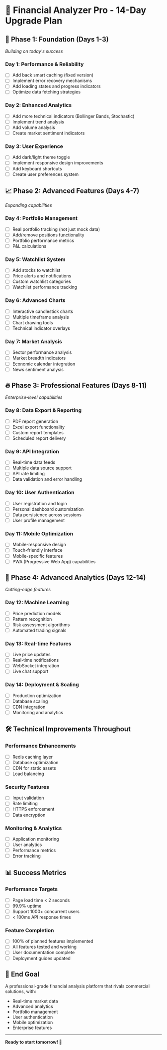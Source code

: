 # 🚀 Financial Analyzer Pro - 14-Day Upgrade Plan

## 📅 **Phase 1: Foundation (Days 1-3)**
*Building on today's success*

### **Day 1: Performance & Reliability**
- [ ] Add back smart caching (fixed version)
- [ ] Implement error recovery mechanisms
- [ ] Add loading states and progress indicators
- [ ] Optimize data fetching strategies

### **Day 2: Enhanced Analytics**
- [ ] Add more technical indicators (Bollinger Bands, Stochastic)
- [ ] Implement trend analysis
- [ ] Add volume analysis
- [ ] Create market sentiment indicators

### **Day 3: User Experience**
- [ ] Add dark/light theme toggle
- [ ] Implement responsive design improvements
- [ ] Add keyboard shortcuts
- [ ] Create user preferences system

## 📈 **Phase 2: Advanced Features (Days 4-7)**
*Expanding capabilities*

### **Day 4: Portfolio Management**
- [ ] Real portfolio tracking (not just mock data)
- [ ] Add/remove positions functionality
- [ ] Portfolio performance metrics
- [ ] P&L calculations

### **Day 5: Watchlist System**
- [ ] Add stocks to watchlist
- [ ] Price alerts and notifications
- [ ] Custom watchlist categories
- [ ] Watchlist performance tracking

### **Day 6: Advanced Charts**
- [ ] Interactive candlestick charts
- [ ] Multiple timeframe analysis
- [ ] Chart drawing tools
- [ ] Technical indicator overlays

### **Day 7: Market Analysis**
- [ ] Sector performance analysis
- [ ] Market breadth indicators
- [ ] Economic calendar integration
- [ ] News sentiment analysis

## 🔥 **Phase 3: Professional Features (Days 8-11)**
*Enterprise-level capabilities*

### **Day 8: Data Export & Reporting**
- [ ] PDF report generation
- [ ] Excel export functionality
- [ ] Custom report templates
- [ ] Scheduled report delivery

### **Day 9: API Integration**
- [ ] Real-time data feeds
- [ ] Multiple data source support
- [ ] API rate limiting
- [ ] Data validation and error handling

### **Day 10: User Authentication**
- [ ] User registration and login
- [ ] Personal dashboard customization
- [ ] Data persistence across sessions
- [ ] User profile management

### **Day 11: Mobile Optimization**
- [ ] Mobile-responsive design
- [ ] Touch-friendly interface
- [ ] Mobile-specific features
- [ ] PWA (Progressive Web App) capabilities

## 🎯 **Phase 4: Advanced Analytics (Days 12-14)**
*Cutting-edge features*

### **Day 12: Machine Learning**
- [ ] Price prediction models
- [ ] Pattern recognition
- [ ] Risk assessment algorithms
- [ ] Automated trading signals

### **Day 13: Real-time Features**
- [ ] Live price updates
- [ ] Real-time notifications
- [ ] WebSocket integration
- [ ] Live chat support

### **Day 14: Deployment & Scaling**
- [ ] Production optimization
- [ ] Database scaling
- [ ] CDN integration
- [ ] Monitoring and analytics

## 🛠️ **Technical Improvements Throughout**

### **Performance Enhancements**
- [ ] Redis caching layer
- [ ] Database optimization
- [ ] CDN for static assets
- [ ] Load balancing

### **Security Features**
- [ ] Input validation
- [ ] Rate limiting
- [ ] HTTPS enforcement
- [ ] Data encryption

### **Monitoring & Analytics**
- [ ] Application monitoring
- [ ] User analytics
- [ ] Performance metrics
- [ ] Error tracking

## 📊 **Success Metrics**

### **Performance Targets**
- [ ] Page load time < 2 seconds
- [ ] 99.9% uptime
- [ ] Support 1000+ concurrent users
- [ ] < 100ms API response times

### **Feature Completion**
- [ ] 100% of planned features implemented
- [ ] All features tested and working
- [ ] User documentation complete
- [ ] Deployment guides updated

## 🎉 **End Goal**
A professional-grade financial analysis platform that rivals commercial solutions, with:
- Real-time market data
- Advanced analytics
- Portfolio management
- User authentication
- Mobile optimization
- Enterprise features

---

**Ready to start tomorrow! 🚀**







